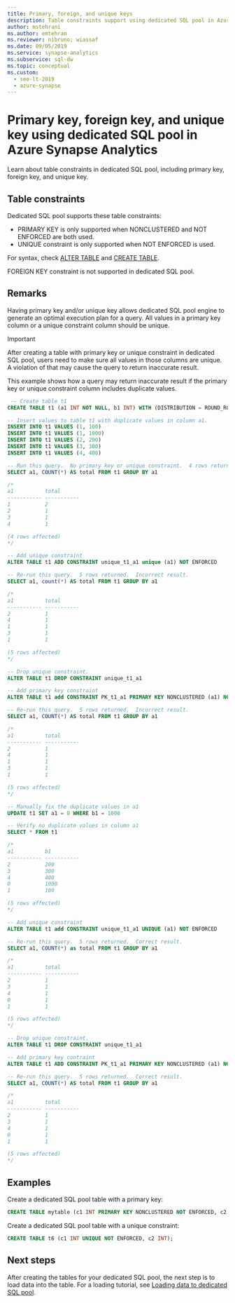 ```yaml
---
title: Primary, foreign, and unique keys
description: Table constraints support using dedicated SQL pool in Azure Synapse Analytics
author: mstehrani
ms.author: emtehran
ms.reviewer: nibruno; wiassaf
ms.date: 09/05/2019
ms.service: synapse-analytics
ms.subservice: sql-dw
ms.topic: conceptual
ms.custom:
  - seo-lt-2019
  - azure-synapse
---
```


# Primary key, foreign key, and unique key using dedicated SQL pool in Azure Synapse Analytics

Learn about table constraints in dedicated SQL pool, including primary key, foreign key, and unique key.

## Table constraints

Dedicated SQL pool supports these table constraints: 
- PRIMARY KEY is only supported when NONCLUSTERED and NOT ENFORCED are both used.    
- UNIQUE constraint is only supported when NOT ENFORCED is used.

For syntax, check [ALTER TABLE](/sql/t-sql/statements/alter-table-transact-sql) and [CREATE TABLE](/sql/t-sql/statements/create-table-azure-sql-data-warehouse). 

FOREIGN KEY constraint is not supported in dedicated SQL pool.  


## Remarks

Having primary key and/or unique key allows dedicated SQL pool engine to generate an optimal execution plan for a query.  All values in a primary key column or a unique constraint column should be unique.

> [!IMPORTANT]  
> After creating a table with primary key or unique constraint in dedicated SQL pool, users need to make sure all values in those columns are unique.
> A violation of that may cause the query to return inaccurate result. 

This example shows how a query may return inaccurate result if the primary key or unique constraint column includes duplicate values.  

```sql
 -- Create table t1
CREATE TABLE t1 (a1 INT NOT NULL, b1 INT) WITH (DISTRIBUTION = ROUND_ROBIN)

-- Insert values to table t1 with duplicate values in column a1.
INSERT INTO t1 VALUES (1, 100)
INSERT INTO t1 VALUES (1, 1000)
INSERT INTO t1 VALUES (2, 200)
INSERT INTO t1 VALUES (3, 300)
INSERT INTO t1 VALUES (4, 400)

-- Run this query.  No primary key or unique constraint.  4 rows returned. Correct result.
SELECT a1, COUNT(*) AS total FROM t1 GROUP BY a1

/*
a1          total
----------- -----------
1           2
2           1
3           1
4           1

(4 rows affected)
*/

-- Add unique constraint
ALTER TABLE t1 ADD CONSTRAINT unique_t1_a1 unique (a1) NOT ENFORCED

-- Re-run this query.  5 rows returned.  Incorrect result.
SELECT a1, count(*) AS total FROM t1 GROUP BY a1

/*
a1          total
----------- -----------
2           1
4           1
1           1
3           1
1           1

(5 rows affected)
*/

-- Drop unique constraint.
ALTER TABLE t1 DROP CONSTRAINT unique_t1_a1

-- Add primary key constraint
ALTER TABLE t1 add CONSTRAINT PK_t1_a1 PRIMARY KEY NONCLUSTERED (a1) NOT ENFORCED

-- Re-run this query.  5 rows returned.  Incorrect result.
SELECT a1, COUNT(*) AS total FROM t1 GROUP BY a1

/*
a1          total
----------- -----------
2           1
4           1
1           1
3           1
1           1

(5 rows affected)
*/

-- Manually fix the duplicate values in a1
UPDATE t1 SET a1 = 0 WHERE b1 = 1000

-- Verify no duplicate values in column a1 
SELECT * FROM t1

/*
a1          b1
----------- -----------
2           200
3           300
4           400
0           1000
1           100

(5 rows affected)
*/

-- Add unique constraint
ALTER TABLE t1 add CONSTRAINT unique_t1_a1 UNIQUE (a1) NOT ENFORCED  

-- Re-run this query.  5 rows returned.  Correct result.
SELECT a1, COUNT(*) as total FROM t1 GROUP BY a1

/*
a1          total
----------- -----------
2           1
3           1
4           1
0           1
1           1

(5 rows affected)
*/

-- Drop unique constraint.
ALTER TABLE t1 DROP CONSTRAINT unique_t1_a1

-- Add primary key contraint
ALTER TABLE t1 ADD CONSTRAINT PK_t1_a1 PRIMARY KEY NONCLUSTERED (a1) NOT ENFORCED

-- Re-run this query.  5 rows returned.  Correct result.
SELECT a1, COUNT(*) AS total FROM t1 GROUP BY a1

/*
a1          total
----------- -----------
2           1
3           1
4           1
0           1
1           1

(5 rows affected)
*/

```

## Examples

Create a dedicated SQL pool table with a primary key: 

```sql 
CREATE TABLE mytable (c1 INT PRIMARY KEY NONCLUSTERED NOT ENFORCED, c2 INT);
```

Create a dedicated SQL pool table with a unique constraint:

```sql
CREATE TABLE t6 (c1 INT UNIQUE NOT ENFORCED, c2 INT);
```

## Next steps

After creating the tables for your dedicated SQL pool, the next step is to load data into the table. For a loading tutorial, see [Loading data to dedicated SQL pool](load-data-wideworldimportersdw.md).
